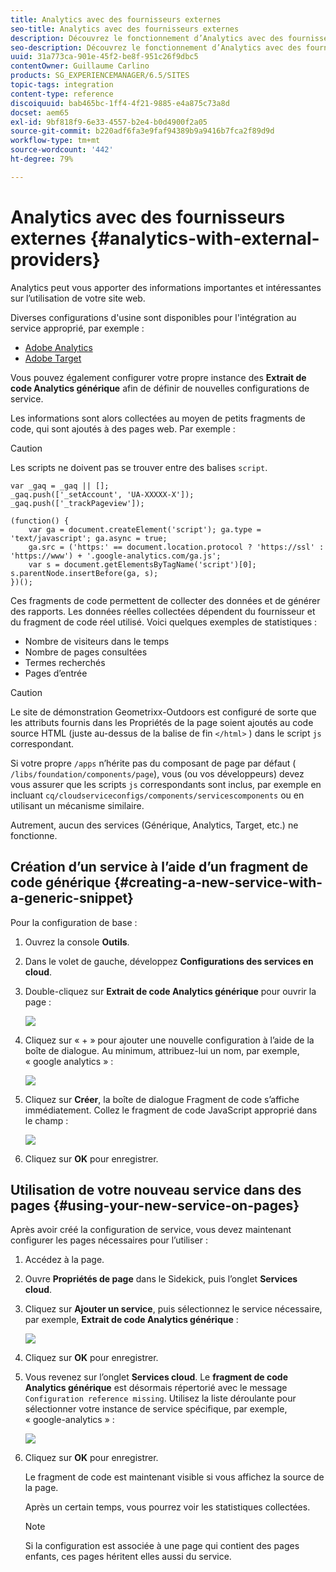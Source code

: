 ```yaml
---
title: Analytics avec des fournisseurs externes
seo-title: Analytics avec des fournisseurs externes
description: Découvrez le fonctionnement d’Analytics avec des fournisseurs externes.
seo-description: Découvrez le fonctionnement d’Analytics avec des fournisseurs externes.
uuid: 31a773ca-901e-45f2-be8f-951c26f9dbc5
contentOwner: Guillaume Carlino
products: SG_EXPERIENCEMANAGER/6.5/SITES
topic-tags: integration
content-type: reference
discoiquuid: bab465bc-1ff4-4f21-9885-e4a875c73a8d
docset: aem65
exl-id: 9bf818f9-6e33-4557-b2e4-b0d4900f2a05
source-git-commit: b220adf6fa3e9faf94389b9a9416b7fca2f89d9d
workflow-type: tm+mt
source-wordcount: '442'
ht-degree: 79%

---
```


# Analytics avec des fournisseurs externes {#analytics-with-external-providers}

Analytics peut vous apporter des informations importantes et intéressantes sur l’utilisation de votre site web.

Diverses configurations d&#39;usine sont disponibles pour l&#39;intégration au service approprié, par exemple :

* [Adobe Analytics](/help/sites-administering/adobeanalytics.md)
* [Adobe Target](/help/sites-administering/target.md)

Vous pouvez également configurer votre propre instance des **Extrait de code Analytics générique** afin de définir de nouvelles configurations de service.

Les informations sont alors collectées au moyen de petits fragments de code, qui sont ajoutés à des pages web. Par exemple :

>[!CAUTION]
>
>Les scripts ne doivent pas se trouver entre des balises `script`.

```
var _gaq = _gaq || [];
_gaq.push(['_setAccount', 'UA-XXXXX-X']);
_gaq.push(['_trackPageview']);

(function() {
    var ga = document.createElement('script'); ga.type = 'text/javascript'; ga.async = true;
    ga.src = ('https:' == document.location.protocol ? 'https://ssl' : 'https://www') + '.google-analytics.com/ga.js';
    var s = document.getElementsByTagName('script')[0]; s.parentNode.insertBefore(ga, s);
})();
```

Ces fragments de code permettent de collecter des données et de générer des rapports. Les données réelles collectées dépendent du fournisseur et du fragment de code réel utilisé. Voici quelques exemples de statistiques :

* Nombre de visiteurs dans le temps
* Nombre de pages consultées
* Termes recherchés
* Pages d’entrée

>[!CAUTION]
>
>Le site de démonstration Geometrixx-Outdoors est configuré de sorte que les attributs fournis dans les Propriétés de la page soient ajoutés au code source HTML (juste au-dessus de la balise de fin `</html>` ) dans le script `js` correspondant.
>
>Si votre propre `/apps` n’hérite pas du composant de page par défaut ( `/libs/foundation/components/page`), vous (ou vos développeurs) devez vous assurer que les scripts `js` correspondants sont inclus, par exemple en incluant `cq/cloudserviceconfigs/components/servicescomponents` ou en utilisant un mécanisme similaire.
>
>Autrement, aucun des services (Générique, Analytics, Target, etc.) ne fonctionne.

## Création d’un service à l’aide d’un fragment de code générique {#creating-a-new-service-with-a-generic-snippet}

Pour la configuration de base :

1. Ouvrez la console **Outils**.
1. Dans le volet de gauche, développez **Configurations des services en cloud**.
1. Double-cliquez sur **Extrait de code Analytics générique** pour ouvrir la page :

   ![](assets/analytics_genericoverview.png)

1. Cliquez sur « + » pour ajouter une nouvelle configuration à l’aide de la boîte de dialogue. Au minimum, attribuez-lui un nom, par exemple, « google analytics » :

   ![](assets/analytics_addconfig.png)

1. Cliquez sur **Créer**, la boîte de dialogue Fragment de code s’affiche immédiatement. Collez le fragment de code JavaScript approprié dans le champ :

   ![](assets/analytics_snippet.png)

1. Cliquez sur **OK** pour enregistrer.

## Utilisation de votre nouveau service dans des pages {#using-your-new-service-on-pages}

Après avoir créé la configuration de service, vous devez maintenant configurer les pages nécessaires pour l’utiliser :

1. Accédez à la page.
1. Ouvre **Propriétés de page** dans le Sidekick, puis l’onglet **Services cloud**.
1. Cliquez sur **Ajouter un service**, puis sélectionnez le service nécessaire, par exemple, **Extrait de code Analytics générique** :

   ![](assets/analytics_selectservice.png)

1. Cliquez sur **OK** pour enregistrer.
1. Vous revenez sur l’onglet **Services cloud**. Le **fragment de code Analytics générique** est désormais répertorié avec le message `Configuration reference missing`. Utilisez la liste déroulante pour sélectionner votre instance de service spécifique, par exemple, « google-analytics » :

   ![](assets/analytics_selectspecificservice.png)

1. Cliquez sur **OK** pour enregistrer.

   Le fragment de code est maintenant visible si vous affichez la source de la page.

   Après un certain temps, vous pourrez voir les statistiques collectées.

   >[!NOTE]
   >
   >Si la configuration est associée à une page qui contient des pages enfants, ces pages héritent elles aussi du service.
